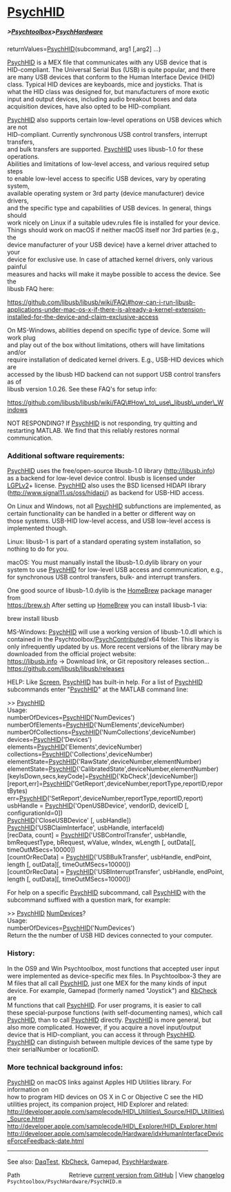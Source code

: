 # [PsychHID](PsychHID)
##### >[Psychtoolbox](Psychtoolbox)>[PsychHardware](PsychHardware)

  
returnValues=[PsychHID](PsychHID)(subcommand, arg1 [,arg2] ...)  
  
[PsychHID](PsychHID) is a MEX file that communicates with any USB device that is  
HID-compliant. The Universal Serial Bus (USB) is quite popular, and there  
are many USB devices that conform to the Human Interface Device (HID)  
class. Typical HID devices are keyboards, mice and joysticks. That is  
what the HID class was designed for, but manufacturers of more exotic  
input and output devices, including audio breakout boxes and data  
acquisition devices, have also opted to be HID-compliant.  
  
[PsychHID](PsychHID) also supports certain low-level operations on USB devices which are not  
HID-compliant. Currently synchronous USB control transfers, interrupt transfers,  
and bulk transfers are supported. [PsychHID](PsychHID) uses libusb-1.0 for these operations.  
Abilities and limitations of low-level access, and various required setup steps  
to enable low-level access to specific USB devices, vary by operating system,  
available operating system or 3rd party (device manufacturer) device drivers,  
and the specific type and capabilities of USB devices. In general, things should  
work nicely on Linux if a suitable udev.rules file is installed for your device.  
Things should work on macOS if neither macOS itself nor 3rd parties (e.g., the  
device manufacturer of your USB device) have a kernel driver attached to your  
device for exclusive use. In case of attached kernel drivers, only various painful  
measures and hacks will make it maybe possible to access the device. See the  
libusb FAQ here:  
  
https://github.com/libusb/libusb/wiki/FAQ\#how-can-i-run-libusb-applications-under-mac-os-x-if-there-is-already-a-kernel-extension-installed-for-the-device-and-claim-exclusive-access  
  
On MS-Windows, abilities depend on specific type of device. Some will work plug  
and play out of the box without limitations, others will have limitations and/or  
require installation of dedicated kernel drivers. E.g., USB-HID devices which are  
accessed by the libusb HID backend can not support USB control transfers as of  
libusb version 1.0.26. See these FAQ's for setup info:  
  
https://github.com/libusb/libusb/wiki/FAQ\#How\_to\_use\_libusb\_under\_Windows  
  
  
NOT RESPONDING? If [PsychHID](PsychHID) is not responding, try quitting and  
restarting MATLAB. We find that this reliably restores normal  
communication.   
  
  
### Additional software requirements:  
  
[PsychHID](PsychHID) uses the free/open-source libusb-1.0 library (http://libusb.info)  
as a backend for low-level device control. libusb is licensed under  
[LGPLv2](LGPLv2)+ license. [PsychHID](PsychHID) also uses the BSD licensed HIDAPI library  
(http://www.signal11.us/oss/hidapi/) as backend for USB-HID access.  
  
On Linux and Windows, not all [PsychHID](PsychHID) subfunctions are implemented, as  
certain functionality can be handled in a better or different way on  
those systems. USB-HID low-level access, and USB low-level access is  
implemented though.  
  
Linux: libusb-1 is part of a standard operating system installation, so  
nothing to do for you.  
  
macOS: You must manually install the libusb-1.0.dylib library on your  
system to use [PsychHID](PsychHID) for low-level USB access and communication, e.g.,  
for synchronous USB control transfers, bulk- and interrupt transfers.  
  
One good source of libusb-1.0.dylib is the [HomeBrew](HomeBrew) package manager from  
https://brew.sh After setting up [HomeBrew](HomeBrew) you can install libusb-1 via:  
  
brew install libusb  
  
MS-Windows: [PsychHID](PsychHID) will use a working version of libusb-1.0.dll which is  
contained in the Psychtoolbox/[PsychContributed](PsychContributed)/x64 folder. This library is  
only infrequently updated by us. More recent versions of the library may be  
downloaded from the official project website:  
https://libusb.info -\> Download link, or Git repository releases section...  
https://github.com/libusb/libusb/releases  
  
  
HELP: Like [Screen](Screen), [PsychHID](PsychHID) has built-in help. For a list of [PsychHID](PsychHID)  
subcommands enter "[PsychHID](PsychHID)" at the MATLAB command line:  
  
\>\> [PsychHID](PsychHID)  
Usage:  
numberOfDevices=[PsychHID](PsychHID)('NumDevices')  
numberOfElements=[PsychHID](PsychHID)('NumElements',deviceNumber)  
numberOfCollections=[PsychHID](PsychHID)('NumCollections',deviceNumber)  
devices=[PsychHID](PsychHID)('Devices')  
elements=[PsychHID](PsychHID)('Elements',deviceNumber)  
collections=[PsychHID](PsychHID)('Collections',deviceNumber)  
elementState=[PsychHID](PsychHID)('RawState',deviceNumber,elementNumber)  
elementState=[PsychHID](PsychHID)('CalibratedState',deviceNumber,elementNumber)  
[keyIsDown,secs,keyCode]=[PsychHID](PsychHID)('KbCheck',[deviceNumber])  
[report,err]=[PsychHID](PsychHID)('GetReport',deviceNumber,reportType,reportID,reportBytes)  
err=[PsychHID](PsychHID)('SetReport',deviceNumber,reportType,reportID,report)  
usbHandle = [PsychHID](PsychHID)('OpenUSBDevice', vendorID, deviceID [, configurationId=0])  
[PsychHID](PsychHID)('CloseUSBDevice' [, usbHandle])  
[PsychHID](PsychHID)('USBClaimInterface', usbHandle, interfaceId)  
[recData, count] = [PsychHID](PsychHID)('USBControlTransfer', usbHandle, bmRequestType, bRequest, wValue, wIndex, wLength [, outData][, timeOutMSecs=10000])  
[countOrRecData] = [PsychHID](PsychHID)('USBBulkTransfer', usbHandle, endPoint, length [, outData][, timeOutMSecs=10000])  
[countOrRecData] = [PsychHID](PsychHID)('USBInterruptTransfer', usbHandle, endPoint, length [, outData][, timeOutMSecs=10000])  
  
For help on a specific [PsychHID](PsychHID) subcommand, call [PsychHID](PsychHID) with the  
subcommand suffixed with a question mark, for example:  
  
  \>\> [PsychHID](PsychHID) [NumDevices](NumDevices)?  
  Usage:  
  numberOfDevices=[PsychHID](PsychHID)('NumDevices')  
  Return the the number of USB HID devices connected to your computer.  
  
### History:  
  
In the OS9 and Win Psychtoolbox, most functions that accepted user input  
were implemented as device-specific mex files. In Psychtoolbox-3 they are  
M files that all call [PsychHID](PsychHID), just one MEX for the many kinds of input  
device.  For example, Gamepad (formerly named "Joystick") and [KbCheck](KbCheck) are  
M functions that call [PsychHID](PsychHID).  For user programs, it is easier to call  
these special-purpose functions (with self-documenting names), which call  
[PsychHID](PsychHID), than to call [PsychHID](PsychHID) directly. [PsychHID](PsychHID) is more general, but  
also more complicated. However, if you acquire a novel input/output  
device that is HID-compliant, you can access it through [PsychHID](PsychHID).  
[PsychHID](PsychHID) can distinguish between multiple devices of the same type by  
their serialNumber or locationID.  
  
### More technical background infos:  
  
[PsychHID](PsychHID) on macOS links against Apples HID Utilities library.  For information on  
how to program HID devices on OS X in C or Objective C see the HID  
utilities project, its companion project, HID Explorer and related:  
http://developer.apple.com/samplecode/HID\_Utilities\_Source/HID\_Utilities\_Source.html  
http://developer.apple.com/samplecode/HID\_Explorer/HID\_Explorer.html  
http://developer.apple.com/samplecode/Hardware/idxHumanInterfaceDeviceForceFeedback-date.html  
\_\_\_\_\_\_\_\_\_\_\_\_\_\_\_\_\_\_\_\_\_\_\_\_\_\_\_\_\_\_\_\_\_\_\_\_\_\_\_\_\_\_\_\_\_\_\_\_\_\_\_\_\_\_\_\_\_\_\_\_\_\_\_\_\_\_\_\_\_\_\_\_\_  
  
See also: [DaqTest](DaqTest), [KbCheck](KbCheck), Gamepad, [PsychHardware](PsychHardware).   




<div class="code_header" style="text-align:right;">
  <span style="float:left;">Path&nbsp;&nbsp;</span> <span class="counter">Retrieve <a href=
  "https://raw.github.com/Psychtoolbox-3/Psychtoolbox-3/beta/Psychtoolbox/PsychHardware/PsychHID.m">current version from GitHub</a> | View <a href=
  "https://github.com/Psychtoolbox-3/Psychtoolbox-3/commits/beta/Psychtoolbox/PsychHardware/PsychHID.m">changelog</a></span>
</div>
<div class="code">
  <code>Psychtoolbox/PsychHardware/PsychHID.m</code>
</div>


